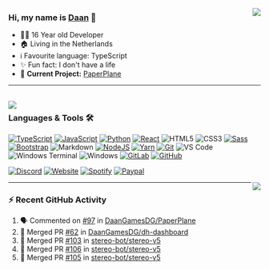 <h1 align="center" style="display:none;"></h1>

<a href="https://discord.com/users/304986851310043136"><img align="right" src="https://lanyard-profile-readme.vercel.app/api/304986851310043136"></a>

### Hi, my name is [Daan][website] 👋

- 👨‍💻 16 Year old Developer
- 🏠 Living in the Netherlands
- ℹ Favourite language: TypeScript
- ✨ Fun fact: I don't have a life
- 🚧 **Current Project:** [PaperPlane](https://daangamesdg.xyz/github/paperplane)

---

<br />

<img align="left" src="https://github-stats.daangamesdg.xyz/api/top-langs?username=DaanGamesDG&cache_seconds=1800&layout=compact&hide_border=true&hide_rank=true&show_icons=true&theme=dark&title_color=ffffff&hide_border=true&locale=en" />

### Languages & Tools 🛠

[![TypeScript](https://img.shields.io/badge/-TypeScript-2F74C0?style=flat-square&logo=typescript&logoColor=fff)](https://www.typescriptlang.org/)
[![JavaScript](https://img.shields.io/badge/-JavaScript-EFD81D?style=flat-square&logo=javascript&logoColor=000)](https://www.javascript.com/)
[![Python](https://img.shields.io/badge/-Python-3776AB?style=flat-square&logo=python&logoColor=fff)](https://www.python.org/)
[![React](https://img.shields.io/badge/-React-61DAFB?style=flat-square&logo=react&logoColor=fff)](https://reactjs.org/)
![HTML5](https://img.shields.io/badge/-HTML5-%23E44D27?style=flat-square&logo=html5&logoColor=fff)
![CSS3](https://img.shields.io/badge/-CSS3-%231572B6?style=flat-square&logo=css3)
[![Sass](https://img.shields.io/badge/-Sass-%23CC6699?style=flat-square&logo=sass&logoColor=fff)](https://sass-lang.com/)
[![Bootstrap](https://img.shields.io/badge/-Bootstrap-563D7C?style=flat-square&logo=Bootstrap&logoColor=fff)](https://getbootstrap.com/)
![Markdown](https://img.shields.io/badge/-Markdown-000000?style=flat-square&logo=markdown)
[![NodeJS](https://img.shields.io/badge/-NodeJS-339933?style=flat-square&logo=Node.js&logoColor=fff)](https://nodejs.org/en/)
[![Yarn](https://img.shields.io/badge/-Yarn-2A8BB9?style=flat-square&logo=yarn&logoColor=fff)](https://yarnpkg.com/)
[![Git](https://img.shields.io/badge/-Git-%23F05032?style=flat-square&logo=git&logoColor=fff)](https://git-scm.com/)
![VS Code](https://img.shields.io/badge/-VS%20Code-007ACC?style=flat-square&logo=visual-studio-code&logoColor=fff)
![Windows Terminal](https://img.shields.io/badge/-Terminal-444444?style=flat-square&logo=windows-terminal&logoColor=fff)
![Windows](https://img.shields.io/badge/-Windows-0078D6?style=flat-square&logo=windows&logoColor=fff)
[![GitLab](https://img.shields.io/badge/-GitLab-FCA121?style=flat-square&logo=gitlab)](https://gitlab.com/DaanGamesDG)
[![GitHub](https://img.shields.io/badge/-GitHub-181717?style=flat-square&logo=github)](https://github.com/DaanGamesDG)

[![Discord](https://img.shields.io/badge/-Discord-5865F2?style=flat-square&logo=discord&logoColor=fff)](https://discord.com/users/304986851310043136)
[![Website](https://img.shields.io/badge/-Website-242222?style=flat-square&logo=powershell&logoColor=fff)][website]
[![Spotify](https://img.shields.io/badge/-Spotify-1ED760?style=flat-square&logo=spotify&logoColor=fff)][Spotify]
[![Paypal](https://img.shields.io/badge/-Paypal-008DDA?style=flat-square&logo=paypal&logoColor=fff)][Paypal]

<img align="right" src="https://github-stats.daangamesdg.xyz/api?username=DaanGamesDG&cache_seconds=1800&hide_border=true&hide_rank=true&show_icons=true&theme=dark&title_color=ffffff&hide_border=true&locale=en">

---

### :zap: Recent GitHub Activity
  
<!--START_SECTION:activity-->
1. 🗣 Commented on [#97](https://github.com/DaanGamesDG/PaperPlane/issues/97) in [DaanGamesDG/PaperPlane](https://github.com/DaanGamesDG/PaperPlane)
2. 🎉 Merged PR [#62](https://github.com/DaanGamesDG/dh-dashboard/pull/62) in [DaanGamesDG/dh-dashboard](https://github.com/DaanGamesDG/dh-dashboard)
3. 🎉 Merged PR [#103](https://github.com/stereo-bot/stereo-v5/pull/103) in [stereo-bot/stereo-v5](https://github.com/stereo-bot/stereo-v5)
4. 🎉 Merged PR [#106](https://github.com/stereo-bot/stereo-v5/pull/106) in [stereo-bot/stereo-v5](https://github.com/stereo-bot/stereo-v5)
5. 🎉 Merged PR [#105](https://github.com/stereo-bot/stereo-v5/pull/105) in [stereo-bot/stereo-v5](https://github.com/stereo-bot/stereo-v5)
<!--END_SECTION:activity-->



[website]: https://daangamesdg.xyz/
[Paypal]: https://daangamesdg.xyz/paypal
[Spotify]: https://open.spotify.com/user/6nr1zh50k37y29kv2usi6q9wt
